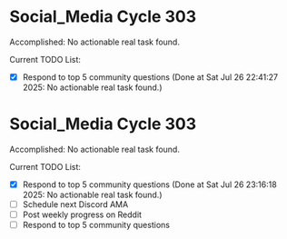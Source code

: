 # Social_Media Cycle 303

Accomplished: No actionable real task found.

Current TODO List:

- [x] Respond to top 5 community questions  (Done at Sat Jul 26 22:41:27 2025: No actionable real task found.)

# Social_Media Cycle 303

Accomplished: No actionable real task found.

Current TODO List:

- [x] Respond to top 5 community questions  (Done at Sat Jul 26 23:16:18 2025: No actionable real task found.)
- [ ] Schedule next Discord AMA
- [ ] Post weekly progress on Reddit
- [ ] Respond to top 5 community questions